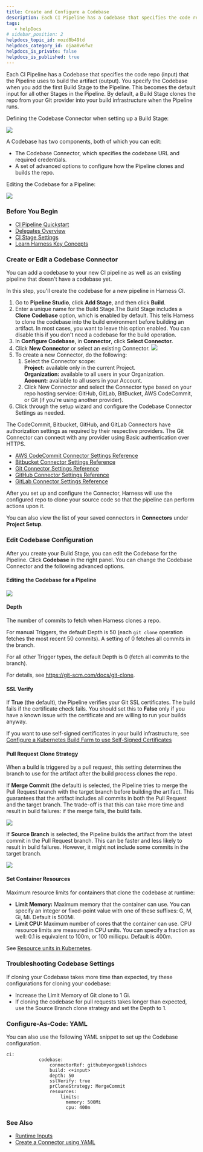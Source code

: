 ```yaml
---
title: Create and Configure a Codebase
description: Each CI Pipeline has a Codebase that specifies the code repo (input) that the Pipeline uses to build the artifact (output). You specify the Codebase when you add the first Build Stage to the Pipeline…
tags: 
   - helpDocs
# sidebar_position: 2
helpdocs_topic_id: mozd8b49td
helpdocs_category_id: ojaa8v6fwz
helpdocs_is_private: false
helpdocs_is_published: true
---
```


Each CI Pipeline has a Codebase that specifies the code repo (input) that the Pipeline uses to build the artifact (output). You specify the Codebase when you add the first Build Stage to the Pipeline. This becomes the default input for all other Stages in the Pipeline. By default, a Build Stage clones the repo from your Git provider into your build infrastructure when the Pipeline runs.


Defining the Codebase Connector when setting up a Build Stage:

![](./static/create-and-configure-a-codebase-00.png)

A Codebase has two components, both of which you can edit:

* The Codebase Connector, which specifies the codebase URL and required credentials.
* A set of advanced options to configure how the Pipeline clones and builds the repo.


Editing the Codebase for a Pipeline:

![](./static/create-and-configure-a-codebase-01.png)


### Before You Begin

* [CI Pipeline Quickstart](../../ci-quickstarts/ci-pipeline-quickstart.md)
* [Delegates Overview](/docs/platform/2_Delegates/get-started-with-delegates/delegates-overview.md)
* [CI Stage Settings](../../ci-technical-reference/ci-stage-settings.md)
* [Learn Harness Key Concepts](../../../getting-started/learn-harness-key-concepts.md)

### Create or Edit a Codebase Connector

You can add a codebase to your new CI pipeline as well as an existing pipeline that doesn't have a codebase yet.

In this step, you'll create the codebase for a new pipeline in Harness CI.

1. Go to **Pipeline Studio**, click **Add Stage**, and then click **Build**.
2. Enter a unique name for the Build Stage.The Build Stage includes a **Clone Codebase** option, which is enabled by default. This tells Harness to clone the codebase into the build environment before building an artifact. In most cases, you want to leave this option enabled. You can disable this if you don't need a codebase for the build operation.
3. In **Configure Codebase**, in **Connector**, click **Select Connector.**
4. Click **New Connector** or select an existing Connector.
![](./static/create-and-configure-a-codebase-02.png)
5. To create a new Connector, do the following:
	1. Select the Connector scope:  
	**Project:** available only in the current Project.  
	**Organization:** available to all users in your Organization.  
	**Account:** available to all users in your Account.
	2. Click New Connector and select the Connector type based on your repo hosting service: GitHub, GitLab, BitBucket, AWS CodeCommit, or Git (if you're using another provider).
6. Click through the setup wizard and configure the Codebase Connector Settings as needed.

The CodeCommit, Bitbucket, GitHub, and GitLab Connectors have authorization settings as required by their respective providers. The Git Connector can connect with any provider using Basic authentication over HTTPS.

* [AWS CodeCommit Connector Settings Reference](../../../platform/7_Connectors/ref-cloud-providers/aws-connector-settings-reference.md)
* [Bitbucket Connector Settings Reference](../../../platform/7_Connectors/ref-source-repo-provider/bitbucket-connector-settings-reference.md)
* [Git Connector Settings Reference](../../../platform/7_Connectors/ref-source-repo-provider/git-connector-settings-reference.md)
* [GitHub Connector Settings Reference](../../../platform/7_Connectors/ref-source-repo-provider/git-hub-connector-settings-reference.md)
* [GitLab Connector Settings Reference](../../../platform/7_Connectors/ref-source-repo-provider/git-lab-connector-settings-reference.md)

After you set up and configure the Connector, Harness will use the configured repo to clone your source code so that the pipeline can perform actions upon it.

You can also view the list of your saved connectors in **Connectors** under **Project Setup**.

### Edit Codebase Configuration

After you create your Build Stage, you can edit the Codebase for the Pipeline. Click **Codebase** in the right panel. You can change the Codebase Connector and the following advanced options.


#### Editing the Codebase for a Pipeline

![](./static/create-and-configure-a-codebase-03.png)

#### Depth

The number of commits to fetch when Harness clones a repo.

For manual Triggers, the default Depth is 50 (each `git clone` operation fetches the most recent 50 commits). A setting of 0 fetches all commits in the branch. 

For all other Trigger types, the default Depth is 0 (fetch all commits to the branch).

For details, see <https://git-scm.com/docs/git-clone>.

#### SSL Verify

If **True** (the default), the Pipeline verifies your Git SSL certificates. The build fails if the certificate check fails. You should set this to **False** only if you have a known issue with the certificate and are willing to run your builds anyway.

If you want to use self-signed certificates in your build infrastructure, see [Configure a Kubernetes Build Farm to use Self-Signed Certificates](../set-up-build-infrastructure/configure-a-kubernetes-build-farm-to-use-self-signed-certificates.md)

#### Pull Request Clone Strategy

When a build is triggered by a pull request, this setting determines the branch to use for the artifact after the build process clones the repo.

If **Merge Commit** (the default) is selected, the Pipeline tries to merge the Pull Request branch with the target branch before building the artifact. This guarantees that the artifact includes all commits in both the Pull Request and the target branch. The trade-off is that this can take more time and result in build failures: if the merge fails, the build fails.

![](./static/create-and-configure-a-codebase-04.png)

If **Source Branch** is selected, the Pipeline builds the artifact from the latest commit in the Pull Request branch. This can be faster and less likely to result in build failures. However, it might not include some commits in the target branch.

![](./static/create-and-configure-a-codebase-05.png)

#### Set Container Resources

Maximum resource limits for containers that clone the codebase at runtime:

* **Limit Memory:** Maximum memory that the container can use. You can specify an integer or fixed-point value with one of these suffixes: G, M, Gi, Mi. Default is 500Mi.
* **Limit CPU:** Maximum number of cores that the container can use. CPU resource limits are measured in CPU units. You can specify a fraction as well: 0.1 is equivalent to 100m, or 100 millicpu. Default is 400m.

See [Resource units in Kubernetes](https://kubernetes.io/docs/concepts/configuration/manage-resources-containers/#resource-units-in-kubernetes).

### Troubleshooting Codebase Settings

If cloning your Codebase takes more time than expected, try these configurations for cloning your codebase:

* Increase the Limit Memory of Git clone to 1 Gi.
* If cloning the codebase for pull requests takes longer than expected, use the Source Branch clone strategy and set the Depth to 1.

### Configure-As-Code: YAML

You can also use the following YAML snippet to set up the Codebase configuration.


```
ci:  
            codebase:  
                connectorRef: githubmyorgpublishdocs  
                build: <+input>  
                depth: 50  
                sslVerify: true  
                prCloneStrategy: MergeCommit  
                resources:   
                    limits:  
                      memory: 500Mi  
                      cpu: 400m                              
```
### See Also

* [Runtime Inputs](../../../platform/20_References/runtime-inputs.md)
* [Create a Connector using YAML](../../../platform/7_Connectors/create-a-connector-using-yaml.md)

